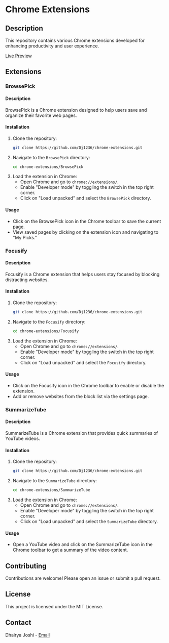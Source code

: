# Chrome Extensions

## Description

This repository contains various Chrome extensions developed for enhancing productivity and user experience.

[Live Preview](https://www.dhairyjoshi.com)

## Extensions

### BrowsePick

#### Description
BrowsePick is a Chrome extension designed to help users save and organize their favorite web pages.

#### Installation
1. Clone the repository:
    ```bash
    git clone https://github.com/Dj1236/chrome-extensions.git
    ```
2. Navigate to the `BrowsePick` directory:
    ```bash
    cd chrome-extensions/BrowsePick
    ```
3. Load the extension in Chrome:
    - Open Chrome and go to `chrome://extensions/`.
    - Enable "Developer mode" by toggling the switch in the top right corner.
    - Click on "Load unpacked" and select the `BrowsePick` directory.

#### Usage
- Click on the BrowsePick icon in the Chrome toolbar to save the current page.
- View saved pages by clicking on the extension icon and navigating to "My Picks."

### Focusify

#### Description
Focusify is a Chrome extension that helps users stay focused by blocking distracting websites.

#### Installation
1. Clone the repository:
    ```bash
    git clone https://github.com/Dj1236/chrome-extensions.git
    ```
2. Navigate to the `Focusify` directory:
    ```bash
    cd chrome-extensions/Focusify
    ```
3. Load the extension in Chrome:
    - Open Chrome and go to `chrome://extensions/`.
    - Enable "Developer mode" by toggling the switch in the top right corner.
    - Click on "Load unpacked" and select the `Focusify` directory.

#### Usage
- Click on the Focusify icon in the Chrome toolbar to enable or disable the extension.
- Add or remove websites from the block list via the settings page.

### SummarizeTube

#### Description
SummarizeTube is a Chrome extension that provides quick summaries of YouTube videos.

#### Installation
1. Clone the repository:
    ```bash
    git clone https://github.com/Dj1236/chrome-extensions.git
    ```
2. Navigate to the `SummarizeTube` directory:
    ```bash
    cd chrome-extensions/SummarizeTube
    ```
3. Load the extension in Chrome:
    - Open Chrome and go to `chrome://extensions/`.
    - Enable "Developer mode" by toggling the switch in the top right corner.
    - Click on "Load unpacked" and select the `SummarizeTube` directory.

#### Usage
- Open a YouTube video and click on the SummarizeTube icon in the Chrome toolbar to get a summary of the video content.

## Contributing

Contributions are welcome! Please open an issue or submit a pull request.

## License

This project is licensed under the MIT License.

## Contact

Dhairya Joshi - [Email](mailto:joshidhairya2511@example.com)
